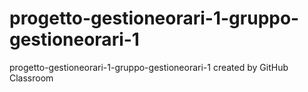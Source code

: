 # progetto-gestioneorari-1-gruppo-gestioneorari-1
progetto-gestioneorari-1-gruppo-gestioneorari-1 created by GitHub Classroom
